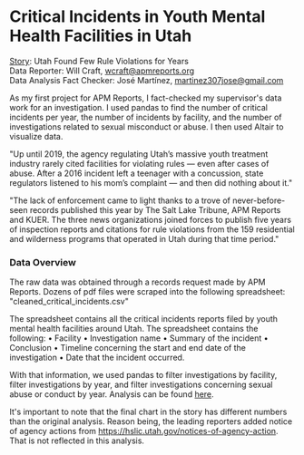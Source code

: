 # Critical Incidents in Youth Mental Health Facilities in Utah

[Story](https://www.apmreports.org/story/2021/06/23/provo-canyon-school-utah-teen-concussion): Utah Found Few Rule Violations for Years<br /> 
Data Reporter: Will Craft, wcraft@apmreports.org<br /> 
Data Analysis Fact Checker: José Martínez, martinez307jose@gmail.com

As my first project for APM Reports, I fact-checked my supervisor's data work for an investigation. I used pandas to find the number of critical incidents per year, the number of incidents by facility, and the number of investigations related to sexual misconduct or abuse. I then used Altair to visualize data.

"Up until 2019, the agency regulating Utah’s massive youth treatment industry rarely cited facilities for violating rules — even after cases of abuse. After a 2016 incident left a teenager with a concussion, state regulators listened to his mom’s complaint — and then did nothing about it."

"The lack of enforcement came to light thanks to a trove of never-before-seen records published this year by The Salt Lake Tribune, APM Reports and KUER. The three news organizations joined forces to publish five years of inspection reports and citations for rule violations from the 159 residential and wilderness programs that operated in Utah during that time period."

### Data Overview

The raw data was obtained through a records request made by APM Reports. Dozens of pdf files were scraped into the following spreadsheet: "cleaned_critical_incidents.csv"

The spreadsheet contains all the critical incidents reports filed by youth mental health facilities around Utah. The spreadsheet contains the following:
• Facility
• Investigation name
• Summary of the incident
• Conclusion
• Timeline concerning the start and end date of the investigation
• Date that the incident occurred.

With that information, we used pandas to filter investigations by facility, filter investigations by year, and filter investigations concerning sexual abuse or conduct by year. Analysis can be found [here](https://github.com/dv7jose/Critical-Incidents-Provo/blob/main/Utah_Practice.ipynb).

It's important to note that the final chart in the story has different numbers than the original analysis. Reason being, the leading reporters added notice of agency actions from https://hslic.utah.gov/notices-of-agency-action. That is not reflected in this analysis.
